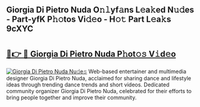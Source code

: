 ## Giorgia Di Pietro Nuda O𝚗𝚕yf𝚊ns L𝚎a𝚔ed N𝚞𝚍es - Part-yfK P𝚑𝚘tos Vi𝚍𝚎o - H𝚘𝚝 Part L𝚎a𝚔s 9cXYC

# <h2><a href="http://kfe4fqh.oniu.top/?m=Giorgia+Di+Pietro+Nuda">🔗👉 🔴 Giorgia Di Pietro Nuda P𝚑ot𝚘𝚜 V𝚒d𝚎o</a></h2>

[![Giorgia Di Pietro Nuda Nu𝚍e𝚜](https://i.imgur.com/0qMVB7G.gif)](http://kfe4fqh.oniu.top/?m=Giorgia+Di+Pietro+Nuda)
Web-based entertainer and multimedia designer Giorgia Di Pietro Nuda, acclaimed for sharing dance and lifestyle ideas through trending dance trends and short videos. Dedicated community organizer Giorgia Di Pietro Nuda, celebrated for their efforts to bring people together and improve their community.  
